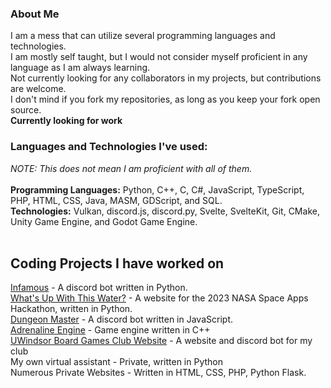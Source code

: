 ### About Me

<!--
**OneEyedKnight/OneEyedKnight** is a ✨ _special_ ✨ repository because its `README.md` (this file) appears on your GitHub profile.

Here are some ideas to get you started:

- 🔭 I’m currently working on ...
- 🌱 I’m currently learning ...
- 👯 I’m looking to collaborate on ...
- 🤔 I’m looking for help with ...
- 💬 Ask me about ...
- 📫 How to reach me: ...
- 😄 Pronouns: ...
- ⚡ Fun fact: ...
-->
<p> 
I am a mess that can utilize several programming languages and technologies. <br>
I am mostly self taught, but I would not consider myself proficient in any language as I am always learning. <br>
Not currently looking for any collaborators in my projects, but contributions are welcome. <br>
I don't mind if you fork my repositories, as long as you keep your fork open source. <br>
<b> Currently looking for work</b>
</p>

### Languages and Technologies I've used:
*NOTE: This does not mean I am proficient with all of them.* <br> <br>
**Programming Languages:** Python, C++, C, C#, JavaScript, TypeScript, PHP, HTML, CSS, Java, MASM, GDScript, and SQL. <br>
**Technologies:** Vulkan, discord.js, discord.py, Svelte, SvelteKit, Git, CMake, Unity Game Engine, and Godot Game Engine. <br> <br>


## Coding Projects I have worked on
[Infamous](https://www.github.com/OneEyedKnight/Infamous) - A discord bot written in Python. <br>
[What's Up With This Water?](https://www.github.com/jpanahon/SpaceApps2023) - A website for the 2023 NASA Space Apps Hackathon, written in Python. <br>
[Dungeon Master](https://github.com/UWindsorBGC/suite) - A discord bot written in JavaScript. <br>
[Adrenaline Engine](https://github.com/OneEyedKnight/AdrenalineEngine) - Game engine written in C++ <br>
[UWindsor Board Games Club Website](https://github.com/UWindsorBGC/suite) - A website and discord bot for my club <br>
My own virtual assistant - Private, written in Python <br>
Numerous Private Websites - Written in HTML, CSS, PHP, Python Flask.



